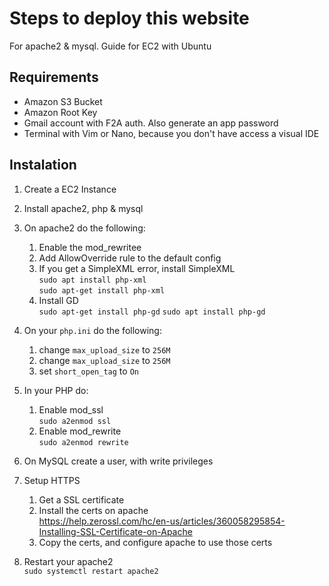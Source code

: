# Steps to deploy this website
For apache2 & mysql. Guide for EC2 with Ubuntu

## Requirements
- Amazon S3 Bucket
- Amazon Root Key
- Gmail account with F2A auth. Also generate an app password
- Terminal with Vim or Nano, because you don't have access a visual IDE 

## Instalation
1. Create a EC2 Instance
2. Install apache2, php & mysql
3. On apache2 do the following:  
    1. Enable the mod_rewritee
    2. Add AllowOverride rule to the default config
    3. If you get a SimpleXML error, install SimpleXML   
        ```sudo apt install php-xml```   
        ```sudo apt-get install php-xml```
    4. Install GD  
    ```sudo apt-get install php-gd```
    ```sudo apt install php-gd```
4. On your `php.ini` do the following:  
    1. change `max_upload_size` to `256M`
    2. change `max_upload_size` to `256M`
    3. set `short_open_tag` to `On`
5. In your PHP do:
    1. Enable mod_ssl  
    `sudo a2enmod ssl`
    2. Enable mod_rewrite   
    `sudo a2enmod rewrite`
5. On MySQL create a user, with write privileges
6. Setup HTTPS
    1. Get a SSL certificate
    2. Install the certs on apache  
        https://help.zerossl.com/hc/en-us/articles/360058295854-Installing-SSL-Certificate-on-Apache
    3. Copy the certs, and configure apache to use those certs

7. Restart your apache2  
```sudo systemctl restart apache2```
